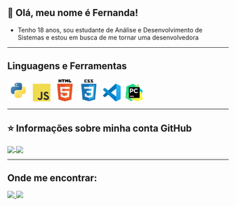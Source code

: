 ## 💜 Olá, meu nome é <strong>Fernanda!</strong>

- Tenho 18 anos, sou estudante de Análise e Desenvolvimento de Sistemas e estou em busca de me tornar uma desenvolvedora

----

## Linguagens e Ferramentas

<div>
  <img height="50" src="https://github.com/github/explore/blob/958e74355c78af2f68a590e7ea3a88e7a2c8111b/topics/python/python.png">&nbsp;
  <img height="40" src="https://github.com/github/explore/blob/958e74355c78af2f68a590e7ea3a88e7a2c8111b/topics/javascript/javascript.png">&nbsp;
  <img height="50" src="https://github.com/github/explore/blob/958e74355c78af2f68a590e7ea3a88e7a2c8111b/topics/html/html.png">
  <img height="50" src="https://github.com/github/explore/blob/958e74355c78af2f68a590e7ea3a88e7a2c8111b/topics/css/css.png">&nbsp;
  <img height="40" src="https://github.com/github/explore/blob/958e74355c78af2f68a590e7ea3a88e7a2c8111b/topics/visual-studio-code/visual-studio-code.png">&nbsp;&nbsp;
  <img height="40" src="https://github.com/github/explore/blob/958e74355c78af2f68a590e7ea3a88e7a2c8111b/topics/pycharm/pycharm.png">&nbsp;
</div>

---

## ⭐ Informações sobre minha conta GitHub

<div>
  <a href="https://github.com/anuraghazra/github-readme-stats">
    <img align="center" height="150em" src="https://github-readme-stats.vercel.app/api?username=FernandinhaBart&theme=radical" />
  </a>

  <a href="https://github.com/anuraghazra/github-readme-stats">
    <img align="center" height="150em" src="https://github-readme-stats.vercel.app/api/top-langs/?username=FernandinhaBart&hide=html&layout=compact&theme=radical" />
  </a>
</div>

---

## Onde me encontrar: </h3> 

<div>
  <a href="#" alt="Linkedin">
    <img src="https://img.shields.io/badge/LinkedIn-0077B5?style=for-the-badge&logo=linkedin&logoColor=white&link=https://www.linkedin.com/in/fernanda-     hallmann/" />
  </a>
  
  <a href="#" alt="Instagram">
    <img src="https://img.shields.io/badge/Instagram-E4405F?style=for-the-badge&logo=instagram&logoColor=white&link=https://www.instagram.com/fernanda_hallmann.py/"/></a>
</div>  
